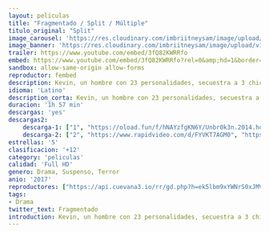 ```yaml
---
layout: peliculas
title: "Fragmentado / Split / Múltiple"
titulo_original: "Split"
image_carousel: 'https://res.cloudinary.com/imbriitneysam/image/upload/v1544769927/fragmen-poster-min.jpg'
image_banner: 'https://res.cloudinary.com/imbriitneysam/image/upload/v1544769927/fragmentado-banner-min.jpg'
trailer: https://www.youtube.com/embed/3fQ82KWRRfo
embed: https://www.youtube.com/embed/3fQ82KWRRfo?rel=0&amp;hd=1&border=0&wmode=opaque&enablejsapi=1&modestbranding=1&controls=1&showinfo=1
sandbox: allow-same-origin allow-forms
reproductor: fembed
description: Kevin, un hombre con 23 personalidades, secuestra a 3 chicas jóvenes y las mantiene retenidas en un sótano. A medida que una de sus personalidades va imponiéndose al resto, la vida de las chicas, y la del propio Kevin, peligra cada vez más.
idioma: 'Latino'
description_corta: Kevin, un hombre con 23 personalidades, secuestra a 3 chicas jóvenes y las mantiene retenidas en un sótano. A medida que una de sus personalidades va imponiéndose al resto, la vida de las chicas, y la del propio Kevin, peligra cada vez más.
duracion: '1h 57 min'
descargas: 'yes'
descargas2:
    descarga-1: ["1", "https://oload.fun/f/hNAYzfgKN6Y/Unbr0k3n.2014.hd-dual-lat.mp4", "https://www.google.com/s2/favicons?domain=openload.co","OpenLoad","https://res.cloudinary.com/imbriitneysam/image/upload/v1541473684/mexico.png", "Latino", "Full HD"]
    descarga-2: ["2", "https://www.rapidvideo.com/d/FYVKT7AGM0", "https://www.google.com/s2/favicons?domain=www.rapidvideo.com","RapidVideo","https://res.cloudinary.com/imbriitneysam/image/upload/v1541473684/mexico.png", "Latino", "Full HD"]
estrellas: '5'
clasificacion: '+12'
category: 'peliculas'
calidad: 'Full HD'
genero: Drama, Suspenso, Terror
anio: '2017'
reproductores: ["https://api.cuevana3.io/rr/gd.php?h=ek5lbm9xYWNrS0xJMVp5b21KREk0dFBLbjVkaHhkRGdrOG1jbnBpUnhhS1YxWTEvaTlDNjRaUzdsb0tYcHJMRG5LMlNmM2FieXNpOXZIMWZrcmpIbzlDU3FadVkyUT09"]
tags:
- Drama
twitter_text: Fragmentado
introduction: Kevin, un hombre con 23 personalidades, secuestra a 3 chicas jóvenes y las mantiene retenidas en un sótano. A medida que una de sus personalidades va imponiéndose al resto, la vida de las chicas, y la del propio Kevin, peligra cada vez más.
---
```



 







